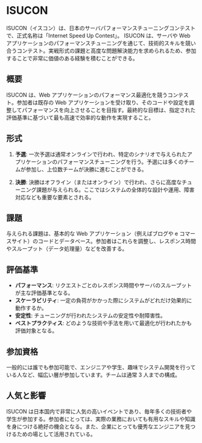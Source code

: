 # ISUCON

ISUCON（イスコン）は、日本のサーバパフォーマンスチューニングコンテストで、正式名称は「Internet Speed Up Contest」。
ISUCON は、サーバや Web アプリケーションのパフォーマンスチューニングを通じて、技術的スキルを競い合うコンテスト。実戦形式の課題と高度な問題解決能力を求められるため、参加することで非常に価値のある経験を積むことができる。

## 概要

ISUCON は、Web アプリケーションのパフォーマンス最適化を競うコンテスト。参加者は既存の Web アプリケーションを受け取り、そのコードや設定を調整してパフォーマンスを向上させることを目指す。最終的な目標は、指定された評価基準に基づいて最も高速で効率的な動作を実現すること。

## 形式

1. **予選**: 一次予選は通常オンラインで行われ、特定のシナリオで与えられたアプリケーションのパフォーマンスチューニングを行う。予選には多くのチームが参加し、上位数チームが決勝に進むことができる。

2. **決勝**: 決勝はオフライン（またはオンライン）で行われ、さらに高度なチューニング課題が与えられる。ここではシステムの全体的な設計や運用、障害対応なども重要な要素とされる。

## 課題

与えられる課題は、基本的な Web アプリケーション（例えばブログや e コマースサイト）のコードとデータベース。参加者はこれらを調整し、レスポンス時間やスループット（データ処理量）などを改善する。

## 評価基準

- **パフォーマンス**: リクエストごとのレスポンス時間やサーバのスループットが主な評価基準となる。
- **スケーラビリティ**: 一定の負荷がかかった際にシステムがどれだけ効果的に動作するか。
- **安定性**: チューニングが行われたシステムの安定性や耐障害性。
- **ベストプラクティス**: どのような技術や手法を用いて最適化が行われたかも評価対象となる。

## 参加資格

一般的には誰でも参加可能で、エンジニアや学生、趣味でシステム開発を行っている人など、幅広い層が参加しています。チームは通常 3 人までの構成。

## 人気と影響

ISUCON は日本国内で非常に人気の高いイベントであり、毎年多くの技術者や学生が参加する。参加者にとっては、実際の業務においても有用なスキルや知識を身につける絶好の機会となる。また、企業にとっても優秀なエンジニアを見つけるための場として活用されている。
